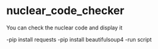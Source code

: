 # nuclear_code_checker
You can check the nuclear code and display it

-pip install requests
-pip install beautifulsoup4
-run script
